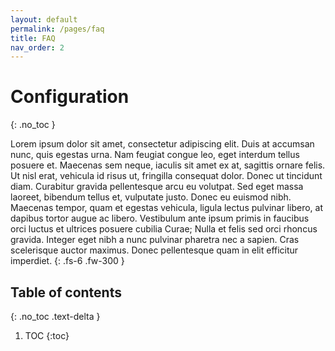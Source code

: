 ```yaml
---
layout: default
permalink: /pages/faq
title: FAQ
nav_order: 2
---
```


# Configuration
{: .no_toc }


Lorem ipsum dolor sit amet, consectetur adipiscing elit. Duis at accumsan nunc, quis egestas urna. Nam feugiat congue leo, eget interdum tellus posuere et. Maecenas sem neque, iaculis sit amet ex at, sagittis ornare felis. Ut nisl erat, vehicula id risus ut, fringilla consequat dolor. Donec ut tincidunt diam. Curabitur gravida pellentesque arcu eu volutpat. Sed eget massa laoreet, bibendum tellus et, vulputate justo. Donec eu euismod nibh. Maecenas tempor, quam et egestas vehicula, ligula lectus pulvinar libero, at dapibus tortor augue ac libero. Vestibulum ante ipsum primis in faucibus orci luctus et ultrices posuere cubilia Curae; Nulla et felis sed orci rhoncus gravida. Integer eget nibh a nunc pulvinar pharetra nec a sapien. Cras scelerisque auctor maximus. Donec pellentesque quam in elit efficitur imperdiet.
{: .fs-6 .fw-300 }

## Table of contents
{: .no_toc .text-delta }

1. TOC
{:toc}